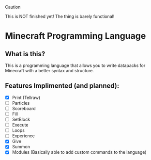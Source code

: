 >[!CAUTION]
>This is NOT finished yet! The thing is barely functional!
# Minecraft Programming Language
## What is this?
This is a programming language that allows you to write datapacks for Minecraft with a better syntax and structure.
## Features Implimented (and planned):
- [x] Print (Tellraw)
- [ ] Particles
- [ ] Scoreboard
- [ ] Fill
- [ ] SetBlock
- [ ] Execute
- [ ] Loops
- [ ] Experience
- [x] Give
- [x] Summon
- [x] Modules (Basically able to add custom commands to the language)